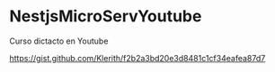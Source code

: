 # NestjsMicroServYoutube
Curso dictacto en Youtube



https://gist.github.com/Klerith/f2b2a3bd20e3d8481c1cf34eafea87d7